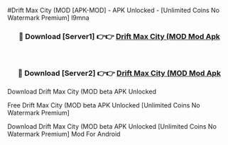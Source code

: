 #Drift Max City (MOD [APK-MOD] - APK Unlocked - [Unlimited Coins No Watermark Premium] l9mna



<div align="center">

<h3>🔴 Download [Server1] 👉👉 <a href="https://momento.my/?title=Drift_Max_City_(MOD">Drift Max City (MOD Mod Apk</a></h3><br>

<h3>🔴 Download [Server2] 👉👉 <a href="https://momento.my/?title=Drift_Max_City_(MOD">Drift Max City (MOD Mod Apk</a></h3>
</div>



Download Drift Max City (MOD beta APK Unlocked

Free Drift Max City (MOD beta APK Unlocked [Unlimited Coins No Watermark Premium]

Download Drift Max City (MOD beta APK Unlocked [Unlimited Coins No Watermark Premium] Mod For Android
